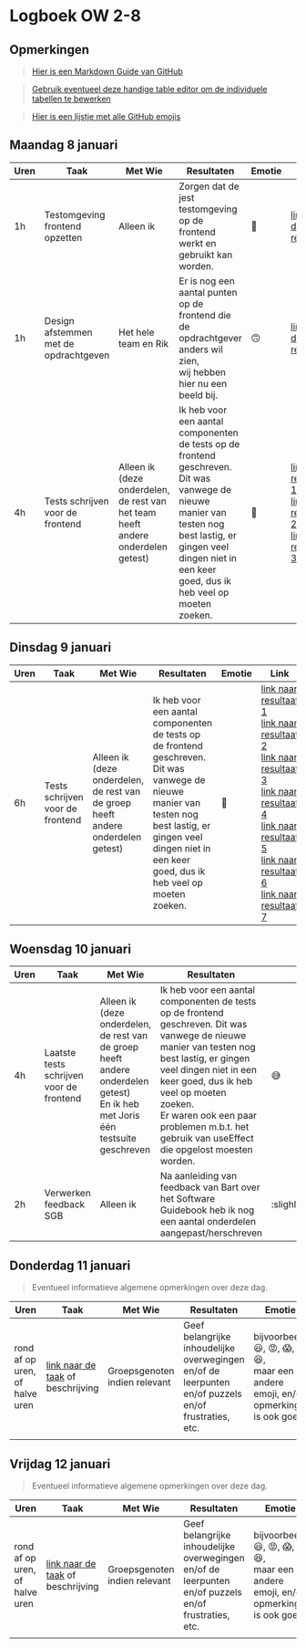 # Logboek OW 2-8

## Opmerkingen

> [Hier is een Markdown Guide van GitHub](https://guides.github.com/features/mastering-markdown/)

> [Gebruik eventueel deze handige table editor om de individuele tabellen te bewerken](https://www.tablesgenerator.com/markdown_tables)

> [Hier is een lijstje met alle GitHub emojis](https://github.com/ikatyang/emoji-cheat-sheet/blob/master/README.md)

## Maandag 8 januari

| **Uren** | **Taak**                              | **Met Wie**          | **Resultaten**                                                                                                                                                                                                           | **Emotie**              | **Link**                                                                                                                                                                                                                                                                                                                                                                                                    |
|----------|---------------------------------------|----------------------|--------------------------------------------------------------------------------------------------------------------------------------------------------------------------------------------------------------------------|-------------------------|-------------------------------------------------------------------------------------------------------------------------------------------------------------------------------------------------------------------------------------------------------------------------------------------------------------------------------------------------------------------------------------------------------------|
| 1h       | Testomgeving frontend opzetten        | Alleen ik            | Zorgen dat de jest testomgeving op de frontend werkt en gebruikt kan worden.                                                                                                                                             | :slightly_smiling_face: | [link naar de resultaten](https://github.com/HANICA-DWA/project-sep23-klipspringer/commit/e73c717de2f65d5951b57a5fc3cda69a4418f943)                                                                                                                                                                                                                                                                         |
| 1h       | Design afstemmen met de opdrachtgeven | Het hele team en Rik | Er is nog een aantal punten op de frontend die de opdrachtgever anders wil zien,<br>wij hebben hier nu een beeld bij.                                                                                                    | :upside_down_face:      | [link naar de resultaten](https://github.com/HANICA-DWA/project-sep23-klipspringer/commit/8a432cdcfad5579a4533a5196b25860fcf62697c)                                                                                                                                                                                                                                                                         |
| 4h       | Tests schrijven voor de frontend      | Alleen ik (deze onderdelen, de rest van het team heeft andere onderdelen getest)           | Ik heb voor een aantal componenten de tests op de frontend geschreven. Dit was vanwege de nieuwe<br>manier van testen nog best lastig, er gingen veel dingen niet in een keer goed, dus ik heb veel op moeten<br>zoeken. | :hot_face:              | [link naar resultaat 1](https://github.com/HANICA-DWA/project-sep23-klipspringer/commit/05ade6734b72ed6dea62a6af018ebdc27957f9f0)<br>[link naar resultaat 2](https://github.com/HANICA-DWA/project-sep23-klipspringer/commit/ba1310601184ec450e54ffefe32d48f201a23b3e)<br>[link naar resultaat 3](https://github.com/HANICA-DWA/project-sep23-klipspringer/commit/3c090f6750a7686274a791ef8741ba6ecf71c8d5) |


## Dinsdag 9 januari

| **Uren** | **Taak**                         | **Met Wie**                                                                      | **Resultaten**                                                                                                                                                                                                           | **Emotie** | **Link**                                                                                                                                                                                                                                                                                                                                                                                                                                                                                                                                                                                                                                                                                                                                                                                                                                                                                                                                                        |
|----------|----------------------------------|----------------------------------------------------------------------------------|--------------------------------------------------------------------------------------------------------------------------------------------------------------------------------------------------------------------------|------------|-----------------------------------------------------------------------------------------------------------------------------------------------------------------------------------------------------------------------------------------------------------------------------------------------------------------------------------------------------------------------------------------------------------------------------------------------------------------------------------------------------------------------------------------------------------------------------------------------------------------------------------------------------------------------------------------------------------------------------------------------------------------------------------------------------------------------------------------------------------------------------------------------------------------------------------------------------------------|
| 6h       | Tests schrijven voor de frontend | Alleen ik (deze onderdelen, de rest van de groep heeft andere onderdelen getest) | Ik heb voor een aantal componenten de tests op de frontend geschreven. Dit was vanwege de nieuwe<br>manier van testen nog best lastig, er gingen veel dingen niet in een keer goed, dus ik heb veel op moeten<br>zoeken. | :hot_face: | [link naar resultaat 1](https://github.com/HANICA-DWA/project-sep23-klipspringer/commit/e7de667d8852a9f9d2fd7c5130d6b2aaddaf3e40)<br>[link naar resultaat 2](https://github.com/HANICA-DWA/project-sep23-klipspringer/commit/ef35b94206f69d8050a874191886b7379f2cdbb5)<br>[link naar resultaat 3](https://github.com/HANICA-DWA/project-sep23-klipspringer/commit/c63b9995c1593333b21da9ba67205173472a79a9)<br>[link naar resultaat 4](https://github.com/HANICA-DWA/project-sep23-klipspringer/commit/f3a369f936f2cd8ecb50c9c1ef7d7f12f670c17c)<br>[link naar resultaat 5](https://github.com/HANICA-DWA/project-sep23-klipspringer/commit/fb351e4048f7828c03bab261d242126b9a12c1e6)<br>[link naar resultaat 6](https://github.com/HANICA-DWA/project-sep23-klipspringer/commit/ba9dfb53318ec3ca6595788905a245432b836bc0)<br>[link naar resultaat 7](https://github.com/HANICA-DWA/project-sep23-klipspringer/commit/9094629ee98a4baccba12bd60e15cd79c623925b) |

## Woensdag 10 januari
| **Uren** | **Taak**                                 | **Met Wie**                                                                                                                      | **Resultaten**                                                                                                                                                                                                                                                                                                            | **Emotie**              | **Link**                                                                                                                                                                                                                                                                                                                                                                                                                                                                                                                                                                                                                                                                              |
|----------|------------------------------------------|----------------------------------------------------------------------------------------------------------------------------------|---------------------------------------------------------------------------------------------------------------------------------------------------------------------------------------------------------------------------------------------------------------------------------------------------------------------------|-------------------------|---------------------------------------------------------------------------------------------------------------------------------------------------------------------------------------------------------------------------------------------------------------------------------------------------------------------------------------------------------------------------------------------------------------------------------------------------------------------------------------------------------------------------------------------------------------------------------------------------------------------------------------------------------------------------------------|
| 4h       | Laatste tests schrijven voor de frontend | Alleen ik (deze onderdelen, de rest van de groep heeft andere onderdelen getest)<br>En ik heb met Joris één testsuite geschreven | Ik heb voor een aantal componenten de tests op de frontend geschreven. Dit was vanwege de nieuwe<br>manier van testen nog best lastig, er gingen veel dingen niet in een keer goed, dus ik heb veel op moeten<br>zoeken.<br>Er waren ook een paar problemen m.b.t. het gebruik van useEffect die opgelost moesten worden. | :sweat_smile:           | [link naar resultaat 1](https://github.com/HANICA-DWA/project-sep23-klipspringer/commit/55b51e09ecac5402ac6d981e73ded812ab8b3505)<br>[link naar resultaat 2](https://github.com/HANICA-DWA/project-sep23-klipspringer/commit/2f9cf9ae0efba42165fca7ab27f18a50f0de6584)<br>[link naar resultaat 3](https://github.com/HANICA-DWA/project-sep23-klipspringer/commit/b5c65b57876847c0986beae06d2588186bd67220)<br>[link naar resultaat 4](https://github.com/HANICA-DWA/project-sep23-klipspringer/commit/628af1e86460923e2e50b8e2f7b15a068b9cbf22)<br>[link naar resultaat 5](https://github.com/HANICA-DWA/project-sep23-klipspringer/commit/2c53d083e26f5d622aca33508a1135727cbe26c1) |
| 2h       | Verwerken feedback SGB                   | Alleen ik                                                                                                                        | Na aanleiding van feedback van Bart over het Software Guidebook heb ik nog een aantal onderdelen<br>aangepast/herschreven                                                                                                                                                                                                 | :slighlty_smiling_face: | [link naar resultaten](https://github.com/HANICA-DWA/project-sep23-klipspringer/commit/1b76b6ad6e456d0c69eefc48a79bfb803a45b047)                                                                                                                                                                                                                                                                                                                                                                                                                                                                                                                                                      |

## Donderdag 11 januari

> Eventueel informatieve algemene opmerkingen over deze dag.

| Uren | Taak  | Met Wie | Resultaten | Emotie | Link |
|---|---|---|---|---|---|
| rond af op uren, of halve uren | [link naar de taak](https://github.com/link-naar-de-taak) of beschrijving | Groepsgenoten indien relevant | Geef belangrijke inhoudelijke overwegingen en/of de leerpunten en/of puzzels en/of frustraties, etc.  |bijvoorbeeld <br />:smiley:, :rage:, :scream:, of :satisfied:, <br />maar een andere emoji, en/of opmerking is ook goed | [link naar de resultaten](https://github.com/link-naar-de-commit) |
| | | | | | |

## Vrijdag 12 januari

> Eventueel informatieve algemene opmerkingen over deze dag.

| Uren | Taak  | Met Wie | Resultaten | Emotie | Link |
|---|---|---|---|---|---|
| rond af op uren, of halve uren | [link naar de taak](https://github.com/link-naar-de-taak) of beschrijving | Groepsgenoten indien relevant | Geef belangrijke inhoudelijke overwegingen en/of de leerpunten en/of puzzels en/of frustraties, etc.  |bijvoorbeeld <br />:smiley:, :rage:, :scream:, of :satisfied:, <br />maar een andere emoji, en/of opmerking is ook goed | [link naar de resultaten](https://github.com/link-naar-de-commit) |
| | | | | | |
